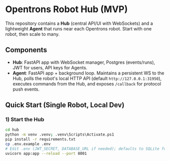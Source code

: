 # Opentrons Robot Hub (MVP)


This repository contains a **Hub** (central API/UI with WebSockets) and a lightweight **Agent** that runs near each Opentrons robot. Start with one robot, then scale to many.


## Components
- **Hub**: FastAPI app with WebSocket manager, Postgres (events/runs), JWT for users, API keys for Agents.
- **Agent**: FastAPI app + background loop. Maintains a persistent WS to the Hub, polls the robot's local HTTP API (default `http://127.0.0.1:31950`), executes commands from the Hub, and exposes `/callback` for protocol push events.


## Quick Start (Single Robot, Local Dev)


### 1) Start the Hub
```bash
cd hub
python -m venv .venv; .venv\Scripts\Activate.ps1
pip install -r requirements.txt
cp .env.example .env
# Edit .env (JWT_SECRET, DATABASE_URL if needed); defaults to SQLite for dev
uvicorn app:app --reload --port 8001